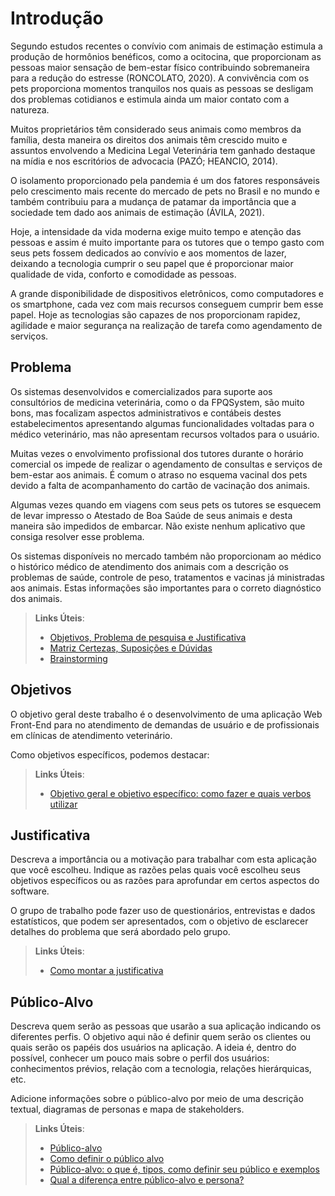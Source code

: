 # Introdução

Segundo estudos recentes o convívio com animais de estimação estimula a produção de hormônios benéficos, como a ocitocina, que proporcionam as pessoas maior sensação de bem-estar físico contribuindo sobremaneira para a redução do estresse (RONCOLATO, 2020). A convivência com os pets proporciona momentos tranquilos nos quais as pessoas se desligam dos problemas cotidianos e estimula ainda um maior contato com a natureza.

Muitos proprietários têm considerado seus animais como membros da família, desta maneira os direitos dos animais têm crescido muito e assuntos envolvendo a Medicina Legal Veterinária tem ganhado destaque na mídia e nos escritórios de advocacia (PAZÓ; HEANCIO, 2014).

O isolamento proporcionado pela pandemia é um dos fatores responsáveis pelo crescimento mais recente do mercado de pets no Brasil e no mundo e também contribuiu para a mudança de patamar da importância que a sociedade tem dado aos animais de estimação (ÁVILA, 2021).

Hoje, a intensidade da vida moderna exige muito tempo e atenção das pessoas e assim é muito importante para os tutores que o tempo gasto com seus pets fossem dedicados ao convívio e aos momentos de lazer, deixando a tecnologia cumprir o seu papel que é proporcionar maior qualidade de vida, conforto e comodidade as pessoas. 

A grande disponibilidade de dispositivos eletrônicos, como computadores e os smartphone, cada vez com mais recursos conseguem cumprir bem esse papel. Hoje as tecnologias são capazes de nos proporcionam rapidez, agilidade e maior segurança na realização de tarefa como agendamento de serviços.


## Problema
Os sistemas desenvolvidos e comercializados para suporte aos consultórios de medicina veterinária, como o da FPQSystem, são muito bons, mas focalizam aspectos administrativos e contábeis destes estabelecimentos apresentando algumas funcionalidades voltadas para o médico veterinário, mas não apresentam recursos voltados para o usuário.

Muitas vezes o envolvimento profissional dos tutores durante o horário comercial os impede de realizar o agendamento de consultas e serviços de bem-estar aos animais. É comum o atraso no esquema vacinal dos pets devido a falta de acompanhamento do cartão de vacinação dos animais.

Algumas vezes quando em viagens com seus pets os tutores se esquecem de levar impresso o Atestado de Boa Saúde de seus animais e desta maneira são impedidos de embarcar. Não existe nenhum aplicativo que consiga resolver esse problema.

Os sistemas disponíveis no mercado também não proporcionam ao médico o histórico médico de atendimento dos animais com a descrição os problemas de saúde, controle de peso, tratamentos e vacinas já ministradas aos animais. Estas informações são importantes para o correto diagnóstico dos animais. 


> **Links Úteis**:
> - [Objetivos, Problema de pesquisa e Justificativa](https://medium.com/@versioparole/objetivos-problema-de-pesquisa-e-justificativa-c98c8233b9c3)
> - [Matriz Certezas, Suposições e Dúvidas](https://medium.com/educa%C3%A7%C3%A3o-fora-da-caixa/matriz-certezas-suposi%C3%A7%C3%B5es-e-d%C3%BAvidas-fa2263633655)
> - [Brainstorming](https://www.euax.com.br/2018/09/brainstorming/)

## Objetivos

O objetivo geral deste trabalho é o desenvolvimento de uma aplicação Web Front-End para no atendimento de demandas de usuário e de profissionais em clínicas de atendimento veterinário. 

Como objetivos específicos, podemos destacar:
 
> **Links Úteis**:
> - [Objetivo geral e objetivo específico: como fazer e quais verbos utilizar](https://blog.mettzer.com/diferenca-entre-objetivo-geral-e-objetivo-especifico/)

## Justificativa

Descreva a importância ou a motivação para trabalhar com esta aplicação que você escolheu. Indique as razões pelas quais você escolheu seus objetivos específicos ou as razões para aprofundar em certos aspectos do software.

O grupo de trabalho pode fazer uso de questionários, entrevistas e dados estatísticos, que podem ser apresentados, com o objetivo de esclarecer detalhes do problema que será abordado pelo grupo.

> **Links Úteis**:
> - [Como montar a justificativa](https://guiadamonografia.com.br/como-montar-justificativa-do-tcc/)

## Público-Alvo

Descreva quem serão as pessoas que usarão a sua aplicação indicando os diferentes perfis. O objetivo aqui não é definir quem serão os clientes ou quais serão os papéis dos usuários na aplicação. A ideia é, dentro do possível, conhecer um pouco mais sobre o perfil dos usuários: conhecimentos prévios, relação com a tecnologia, relações
hierárquicas, etc.

Adicione informações sobre o público-alvo por meio de uma descrição textual, diagramas de personas e mapa de stakeholders.

> **Links Úteis**:
> - [Público-alvo](https://blog.hotmart.com/pt-br/publico-alvo/)
> - [Como definir o público alvo](https://exame.com/pme/5-dicas-essenciais-para-definir-o-publico-alvo-do-seu-negocio/)
> - [Público-alvo: o que é, tipos, como definir seu público e exemplos](https://klickpages.com.br/blog/publico-alvo-o-que-e/)
> - [Qual a diferença entre público-alvo e persona?](https://rockcontent.com/blog/diferenca-publico-alvo-e-persona/)
